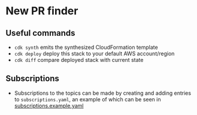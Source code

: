 
# New PR finder

## Useful commands

 * `cdk synth`       emits the synthesized CloudFormation template
 * `cdk deploy`      deploy this stack to your default AWS account/region
 * `cdk diff`        compare deployed stack with current state

## Subscriptions

 - Subscriptions to the topics can be made by creating and adding entries to `subscriptions.yaml`, an example of which can be seen in [subscriptions.example.yaml](subscriptions.yaml.example)
